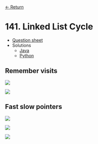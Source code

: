 [&larr; Return](https://hanggrian.github.io/leetcode-playground/)

# 141. Linked List Cycle

- [Question sheet](https://leetcode.com/problems/linked-list-cycle/)
- Solutions
  - [Java](https://github.com/hanggrian/leetcode-playground/blob/main/java/src/main/java/problems101/LinkedListCycle.java)
  - [Python](https://github.com/hanggrian/leetcode-playground/blob/main/python/src/problems101/linked_list_cycle.py)

## Remember visits

![](https://github.com/hendraanggrian/leetcode-playground/raw/assets/problems101/linked_list_cycle1_1.svg)

![](https://github.com/hendraanggrian/leetcode-playground/raw/assets/problems101/linked_list_cycle1_2.svg)

## Fast slow pointers

![](https://github.com/hendraanggrian/leetcode-playground/raw/assets/problems101/linked_list_cycle2_1.svg)

![](https://github.com/hendraanggrian/leetcode-playground/raw/assets/problems101/linked_list_cycle2_2.svg)

![](https://github.com/hendraanggrian/leetcode-playground/raw/assets/problems101/linked_list_cycle2_3.svg)
